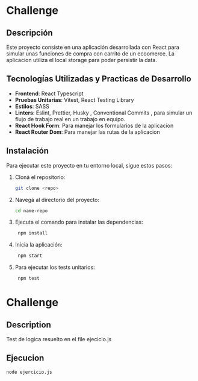 # Challenge

## Descripción
Este proyecto consiste en una aplicación desarrollada con React para simular unas funciones de compra con carrito de un ecoomerce. La aplicacion utiliza el local storage para poder persistir la data.


## Tecnologías Utilizadas y Practicas de Desarrollo

- **Frontend**:  React Typescript
- **Pruebas Unitarias**: Vitest, React Testing Library
- **Estilos**: SASS
- **Linters**: Eslint, Prettier, Husky , Conventional Commits , para simular un flujo de trabajo real en un trabajo en equipo.
- **React Hook Form**: Para manejar los formularios de la aplicacion
- **React Router Dom**: Para manejar las rutas de la aplicacion

## Instalación

Para ejecutar este proyecto en tu entorno local, sigue estos pasos:

1. Cloná el repositorio:
   ```sh
   git clone <repo>
   ```
2. Navegá al directorio del proyecto:
   ```sh
   cd name-repo
   ```
3. Ejecuta el comando para instalar las dependencias:
   ```sh
    npm install
   ```
4. Inicia la aplicación:
   ```sh
    npm start
    ```

5. Para ejecutar los tests unitarios:
   ```sh
    npm test
    ```
    

# Challenge

## Description

Test de logica resuelto en el file ejecicio.js

## Ejecucion

```sh
node ejercicio.js
```
